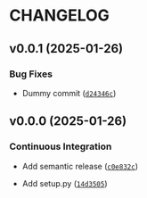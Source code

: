 # CHANGELOG


## v0.0.1 (2025-01-26)

### Bug Fixes

- Dummy commit
  ([`d24346c`](https://github.com/JunzhongLin/internal_python_lib_gcp/commit/d24346c32e621489dbe341d71a6b956df36f79b5))


## v0.0.0 (2025-01-26)

### Continuous Integration

- Add semantic release
  ([`c0e832c`](https://github.com/JunzhongLin/internal_python_lib_gcp/commit/c0e832caf3e4f6db69921e38243c0320ade2ae0b))

- Add setup.py
  ([`14d3505`](https://github.com/JunzhongLin/internal_python_lib_gcp/commit/14d350540a820d259c7fb7468f48ac5fbf1eee66))
